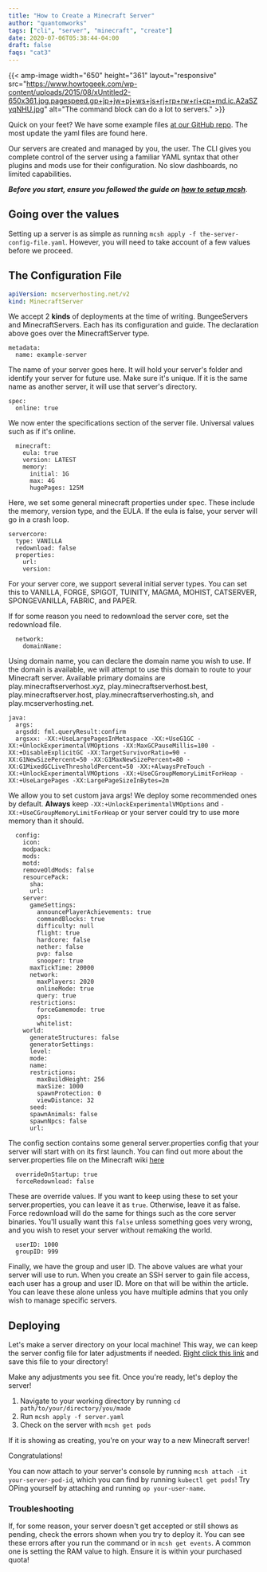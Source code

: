 ```yaml
---
title: "How to Create a Minecraft Server"
author: "quantomworks"
tags: ["cli", "server", "minecraft", "create"]
date: 2020-07-06T05:38:44-04:00
draft: false
faqs: "cat3"
---
```


{{< amp-image width="650" height="361" layout="responsive" src="https://www.howtogeek.com/wp-content/uploads/2015/08/xUntitled2-650x361.jpg.pagespeed.gp+jp+jw+pj+ws+js+rj+rp+rw+ri+cp+md.ic.A2aSZyqNHU.jpg" alt="The command block can do a lot to servers." >}}

Quick on your feet? We have some example files [at our GitHub repo](https://github.com/mcserverhosting-net/mc-operator/tree/master/deploy/examples). The most update the yaml files are found here.


Our servers are created and managed by you, the user. The CLI gives you complete control of the server using a familiar YAML syntax that other plugins and mods use for their configuration. No slow dashboards, no limited capabilities. 

***Before you start, ensure you followed the guide on [how to setup mcsh](/support/post/how-to-setup-mcsh/)***.

## Going over the values

Setting up a server is as simple as running `mcsh apply -f the-server-config-file.yaml`. However, you will need to take account of a few values before we proceed.


## The Configuration File

```yaml
apiVersion: mcserverhosting.net/v2
kind: MinecraftServer
```
We accept 2 **kinds** of deployments at the time of writing. BungeeServers and MinecraftServers. Each has its configuration and guide. The declaration above goes over the MinecraftServer type.

```
metadata:
  name: example-server
```
The name of your server goes here. It will hold your server's folder and identify your server for future use. Make sure it's unique. If it is the same name as another server, it will use that server's directory.

```
spec:
  online: true 
```
We now enter the specifications section of the server file. Universal values such as if it's online.

```
  minecraft:
    eula: true
    version: LATEST
    memory:
      initial: 1G
      max: 4G
      hugePages: 125M
```
Here, we set some general minecraft properties under spec.  These include the memory, version type, and the EULA. If the eula is false, your server will go in a crash loop.

```
servercore:
  type: VANILLA
  redownload: false
  properties:
    url:
    version:
```
For your server core, we support several initial server types. You can set this to VANILLA, FORGE, SPIGOT, TUINITY, MAGMA, MOHIST, CATSERVER, SPONGEVANILLA, FABRIC, and PAPER.

If for some reason you need to redownload the server core, set the redownload file. 

```
  network:
    domainName: 
```
Using domain name, you can declare the domain name you wish to use. If the domain is available, we will attempt to use this domain to route to your Minecraft server. Available primary domains are play.minecraftserverhost.xyz, play.minecraftserverhost.best, play.minecraftserver.host, play.minecraftserverhosting.sh, and play.mcserverhosting.net. 

```
java:
  args:
  argsdd: fml.queryResult:confirm
  argsxx: -XX:+UseLargePagesInMetaspace -XX:+UseG1GC -XX:+UnlockExperimentalVMOptions -XX:MaxGCPauseMillis=100 -XX:+DisableExplicitGC -XX:TargetSurvivorRatio=90 -XX:G1NewSizePercent=50 -XX:G1MaxNewSizePercent=80 -XX:G1MixedGCLiveThresholdPercent=50 -XX:+AlwaysPreTouch -XX:+UnlockExperimentalVMOptions -XX:+UseCGroupMemoryLimitForHeap -XX:+UseLargePages -XX:LargePageSizeInBytes=2m
```

We allow you to set custom java args! We deploy some recommended ones by default. **Always** keep `-XX:+UnlockExperimentalVMOptions` and `-XX:+UseCGroupMemoryLimitForHeap` or your server could try to use more memory than it should.

```
  config:
    icon: 
    modpack: 
    mods: 
    motd: 
    removeOldMods: false
    resourcePack:
      sha: 
      url: 
    server:
      gameSettings:
        announcePlayerAchievements: true
        commandBlocks: true
        difficulty: null
        flight: true
        hardcore: false
        nether: false
        pvp: false
        snooper: true
      maxTickTime: 20000
      network:
        maxPlayers: 2020
        onlineMode: true
        query: true
      restrictions:
        forceGamemode: true
        ops: 
        whitelist: 
    world:
      generateStructures: false
      generatorSettings: 
      level: 
      mode: 
      name: 
      restrictions:
        maxBuildHeight: 256
        maxSize: 1000
        spawnProtection: 0
        viewDistance: 32
      seed: 
      spawnAnimals: false
      spawnNpcs: false
      url: 
```
The config section contains some general server.properties config that your server will start with on its first launch. You can find out more about the server.properties file on the Minecraft wiki [here](https://minecraft.gamepedia.com/Server.properties#Minecraft_server_properties)

```
  overrideOnStartup: true
  forceRedownload: false
```
These are override values. If you want to keep using these to set your server.properties, you can leave it as `true`. Otherwise, leave it as false. Force redownload will do the same for things such as the core server binaries. You'll usually want this `false` unless something goes very wrong, and you wish to reset your server without remaking the world. 

```
  userID: 1000
  groupID: 999
```

Finally, we have the group and user ID. The above values are what your server will use to run. When you create an SSH server to gain file access, each user has a group and user ID. More on that will be within the article. You can leave these alone unless you have multiple admins that you only wish to manage specific servers. 


## Deploying

Let's make a server directory on your local machine! This way, we can keep the server config file for later adjustments if needed. [Right click this link](https://raw.githubusercontent.com/mcserverhosting-net/mc-operator/master/server-op/deploy/crds/mcserverhosting.net_v2_minecraftserver_cr.yaml) and save this file to your directory!

Make any adjustments you see fit. Once you're ready, let's deploy the server!

1. Navigate to your working directory by running `cd path/to/your/directory/you/made`
2. Run `mcsh apply -f server.yaml`
3. Check on the server with `mcsh get pods`

If it is showing as creating, you're on your way to a new Minecraft server! 

Congratulations!

You can now attach to your server's console by running `mcsh attach -it your-server-pod-id`, which you can find by running `kubectl get pods`! Try OPing yourself by attaching and running `op your-user-name`.


### Troubleshooting
If, for some reason, your server doesn't get accepted or still shows as pending, check the errors shown when you try to deploy it. 
You can see these errors after you run the command or in `mcsh get events`. A common one is setting the RAM value to high. Ensure it is within your purchased quota! 
